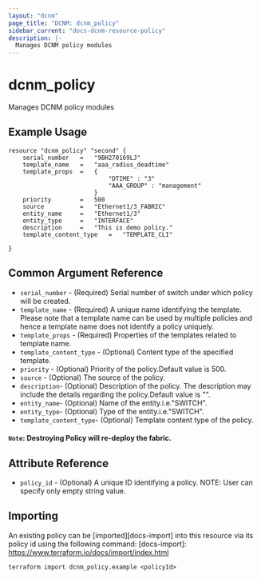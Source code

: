 ```yaml
---
layout: "dcnm"
page_title: "DCNM: dcnm_policy"
sidebar_current: "docs-dcnm-resource-policy"
description: |-
  Manages DCNM policy modules
---
```


# dcnm_policy #
Manages DCNM policy modules

## Example Usage ##

```hcl
resource "dcnm_policy" "second" {
    serial_number   =   "9BH270169LJ" 
    template_name   =   "aaa_radius_deadtime"
    template_props  =   {
                            "DTIME" : "3"
                            "AAA_GROUP" : "management"
                        }
    priority        =   500
    source          =   "Ethernet1/3_FABRIC"
    entity_name     =   "Ethernet1/3"
    entity_type     =   "INTERFACE"
    description     =   "This is demo policy."
    template_content_type   =   "TEMPLATE_CLI"

}
```

## Common Argument Reference ##

* `serial_number` - (Required) Serial number of switch under which policy will be created.
* `template_name` - (Required)  A unique name identifying the template. Please note that a template name can be used by multiple policies and hence a template name does not identify a policy uniquely.
* `template_props` - (Required) Properties of the templates related to template name.
* `template_content_type` - (Optional) Content type of the specified template.
* `priority` - (Optional) Priority of the policy.Default value is 500.
* `source` - (Optional) The source of the policy.
* `description`- (Optional) Description of the policy. The description may include the details regarding the policy.Default value is "".
* `entity_name`- (Optional) Name of the entity.i.e."SWITCH".
* `entity_type`- (Optional) Type of the entity.i.e."SWITCH".
* `template_content_type`- (Optional) Template content type of the policy.

#### `Note`: Destroying Policy will re-deploy the fabric.

## Attribute Reference

*  `policy_id` - (Optional) A unique ID identifying a policy.
    NOTE: User can specify only empty string value.

## Importing ##

An existing policy can be [imported][docs-import] into this resource via its policy id using the following command:
[docs-import]: https://www.terraform.io/docs/import/index.html


```
terraform import dcnm_policy.example <policyId>
```
